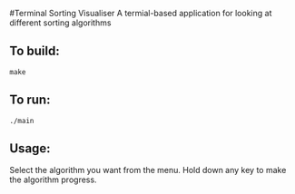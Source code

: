 #Terminal Sorting Visualiser
A termial-based application for looking at different sorting algorithms

## To build:
```
make
```

## To run:
```
./main
```

## Usage:
Select the algorithm you want from the menu. Hold down any key to make the algorithm progress.
